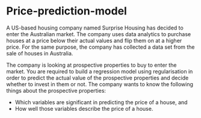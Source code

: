# Price-prediction-model

A US-based housing company named Surprise Housing has decided to enter the Australian market. The company uses data analytics to purchase houses at a price below their actual values and flip them on at a higher price. For the same purpose, the company has collected a data set from the sale of houses in Australia.

The company is looking at prospective properties to buy to enter the market. You are required to build a regression model using regularisation in order to predict the actual value of the prospective properties and decide whether to invest in them or not.
The company wants to know the following things about the prospective properties:
  - Which variables are significant in predicting the price of a house, and
  - How well those variables describe the price of a house.
